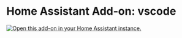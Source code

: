 # Home Assistant Add-on: vscode

[![Open this add-on in your Home Assistant instance.][addon-badge]][addon]

<!-- add full url -->

[addon]: https://my.home-assistant.io/redirect/supervisor_addon/
[addon-badge]: https://my.home-assistant.io/badges/supervisor_addon.svg
